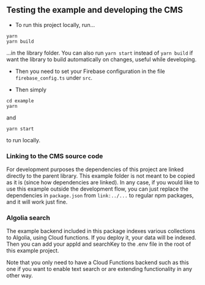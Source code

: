 ## Testing the example and developing the CMS

- To run this project locally, run...
```
yarn
yarn build
```
...in the library folder. You can also run `yarn start` instead of `yarn build` if
want the library to build automatically on changes, useful while developing.

- Then you need to set your Firebase configuration in the file
`firebase_config.ts` under `src`.

- Then simply
```
cd example
yarn
```
and
```
yarn start
```
to run locally.

### Linking to the CMS source code

For development purposes the dependencies of this project are linked directly
to the parent library. This example folder is not meant to be copied as it is
(since how dependencies are linked). In any case, if you would like to use this
example outside the development flow, you can just replace the dependencies
in `package.json` from `link:../...` to regular npm packages, and it will work
just fine.


### Algolia search

The example backend included in this package indexes various collections to
Algolia, using Cloud functions. If you deploy it, your data will be indexed.
Then you can add your appId and searchKey to the .env file in the root of this
example project.

Note that you only need to have a Cloud Functions backend such as this one if
you want to enable text search or are extending functionality in any other
way.

